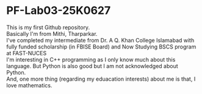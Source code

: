 # PF-Lab03-25K0627
This is my first Github repository.
<br>Basically I'm from Mithi, Tharparkar.
<br>I've completed my intermediate from Dr. A Q. Khan College Islamabad with fully funded scholarship (in FBISE Board) and Now Studying BSCS program at FAST-NUCES
<br>I'm interesting in C++ programming as I only know much about this language. But Python is also good but I am not acknowledged about Python.
<br>And, one more thing (regarding my eduacation interests) about me is that, I love mathematics.
